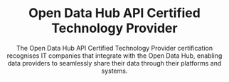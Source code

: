 ---
type: services/single
position: "Services"
aliases: /certification
title: "Open Data Hub API Certified Technology Provider"
subtitle: "The Open Data Hub API Certified Technology Provider certification recognises IT companies that integrate with the Open Data Hub, enabling data providers to seamlessly share their data through their platforms and systems."
seo:
  title: "Certification | Become an Open Data Hub Certified Technology Provider"
  description: "Learn how to become an Open Data Hub Certified Technology Provider. Integrate your systems with our platform to enable seamless data sharing for your clients."
  keywords:

rows:
  - title: "How to be certified?"
    description: >
      1. Send a request to us to be certified. Do include the following details:
          
          a. Endpoint URL and technical description of your output API.
          
          b. Contact point for community updates, like the Data Consumer Contract.
      
      2. The Open Data Hub team develops a Data Collector.
      
      3. The Open Data Hub team verifies the compatibility and that the data gets collected in out Testing Environment.
      
      4. The Open Data Hub team sends a certificate of compatibility and adds your organization to the Certified Technology Provider register on OpenDataHub.com.
    bg_darker: true
    partial: text-contact.html
    contact_email: "help@opendatahub.com"

---